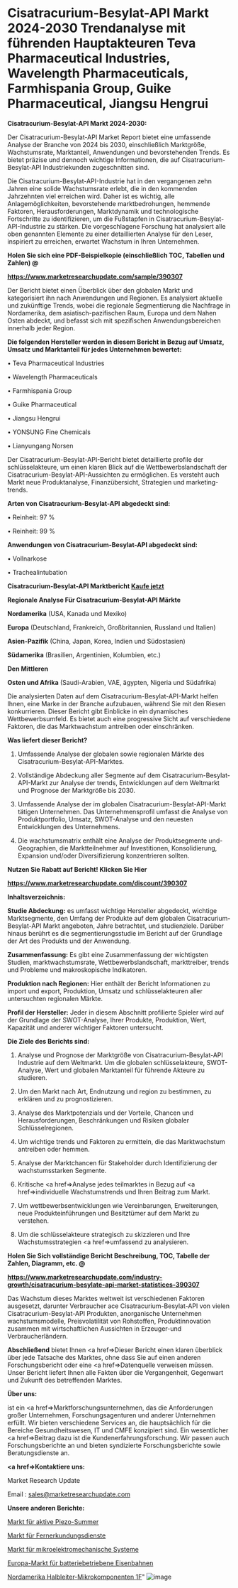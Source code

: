 # Cisatracurium-Besylat-API Markt 2024-2030 Trendanalyse mit führenden Hauptakteuren Teva Pharmaceutical Industries, Wavelength Pharmaceuticals, Farmhispania Group, Guike Pharmaceutical, Jiangsu Hengrui

<strong>Cisatracurium-Besylat-API Markt 2024-2030:</strong>

Der Cisatracurium-Besylat-API Market Report bietet eine umfassende Analyse der Branche von 2024 bis 2030, einschließlich Marktgröße, Wachstumsrate, Marktanteil, Anwendungen und bevorstehenden Trends. Es bietet präzise und dennoch wichtige Informationen, die auf Cisatracurium-Besylat-API Industriekunden zugeschnitten sind.

Die Cisatracurium-Besylat-API-Industrie hat in den vergangenen zehn Jahren eine solide Wachstumsrate erlebt, die in den kommenden Jahrzehnten viel erreichen wird. Daher ist es wichtig, alle Anlagemöglichkeiten, bevorstehende marktbedrohungen, hemmende Faktoren, Herausforderungen, Marktdynamik und technologische Fortschritte zu identifizieren, um die Fußstapfen in Cisatracurium-Besylat-API-Industrie zu stärken. Die vorgeschlagene Forschung hat analysiert alle oben genannten Elemente zu einer detaillierten Analyse für den Leser, inspiriert zu erreichen, erwartet Wachstum in Ihren Unternehmen.



<strong>Holen Sie sich eine PDF-Beispielkopie (einschließlich TOC, Tabellen und Zahlen) @
</strong>

<strong><a href=https://www.marketresearchupdate.com/sample/390307>

<strong>https://www.marketresearchupdate.com/sample/390307</u></font></a></strong></strong>

Der Bericht bietet einen Überblick über den globalen Markt und kategorisiert ihn nach Anwendungen und Regionen. Es analysiert aktuelle und zukünftige Trends, wobei die regionale Segmentierung die Nachfrage in Nordamerika, dem asiatisch-pazifischen Raum, Europa und dem Nahen Osten abdeckt, und befasst sich mit spezifischen Anwendungsbereichen innerhalb jeder Region.



<strong>Die folgenden Hersteller werden in diesem Bericht in Bezug auf Umsatz, Umsatz und Marktanteil für jedes Unternehmen bewertet:</strong>

• Teva Pharmaceutical Industries

• Wavelength Pharmaceuticals

• Farmhispania Group

• Guike Pharmaceutical

• Jiangsu Hengrui

• YONSUNG Fine Chemicals

• Lianyungang Norsen

Der Cisatracurium-Besylat-API-Bericht bietet detaillierte profile der schlüsselakteure, um einen klaren Blick auf die Wettbewerbslandschaft der Cisatracurium-Besylat-API-Aussichten zu ermöglichen. Es versteht auch Markt neue Produktanalyse, Finanzübersicht, Strategien und marketing-trends.



<strong>Arten von Cisatracurium-Besylat-API abgedeckt sind:</strong>

• Reinheit: 97 %

• Reinheit: 99 %



<strong>Anwendungen von Cisatracurium-Besylat-API abgedeckt sind:</strong>

• Vollnarkose

• Trachealintubation



<strong>Cisatracurium-Besylat-API Marktbericht <a href=https://www.marketresearchupdate.com/buynow/390307>Kaufe jetzt</a></strong>



<strong>Regionale Analyse Für Cisatracurium-Besylat-API Märkte</strong>



<strong>Nordamerika</strong> (USA, Kanada und Mexiko)



<strong>Europa</strong> (Deutschland, Frankreich, Großbritannien, Russland und Italien)



<strong>Asien-Pazifik</strong> (China, Japan, Korea, Indien und Südostasien)



<strong>Südamerika</strong> (Brasilien, Argentinien, Kolumbien, etc.)



<strong>Den Mittleren</strong> 

<strong>Osten und Afrika</strong> (Saudi-Arabien, VAE, ägypten, Nigeria und Südafrika)

Die analysierten Daten auf dem Cisatracurium-Besylat-API-Markt helfen Ihnen, eine Marke in der Branche aufzubauen, während Sie mit den Riesen konkurrieren. Dieser Bericht gibt Einblicke in ein dynamisches Wettbewerbsumfeld. Es bietet auch eine progressive Sicht auf verschiedene Faktoren, die das Marktwachstum antreiben oder einschränken.



<strong>Was liefert dieser Bericht?</strong>

1. Umfassende Analyse der globalen sowie regionalen Märkte des Cisatracurium-Besylat-API-Marktes.

2. Vollständige Abdeckung aller Segmente auf dem Cisatracurium-Besylat-API-Markt zur Analyse der trends, Entwicklungen auf dem Weltmarkt und Prognose der Marktgröße bis 2030.

3. Umfassende Analyse der im globalen Cisatracurium-Besylat-API-Markt tätigen Unternehmen. Das Unternehmensprofil umfasst die Analyse von Produktportfolio, Umsatz, SWOT-Analyse und den neuesten Entwicklungen des Unternehmens.

4. Die wachstumsmatrix enthält eine Analyse der Produktsegmente und-Geographien, die Marktteilnehmer auf Investitionen, Konsolidierung, Expansion und/oder Diversifizierung konzentrieren sollten.



<strong>Nutzen Sie Rabatt auf Bericht! Klicken Sie Hier
</strong>

<strong><a href=https://www.marketresearchupdate.com/discount/390307>https://www.marketresearchupdate.com/discount/390307</b></u></font></strong></a>



<strong>Inhaltsverzeichnis:</strong>



<strong>Studie Abdeckung:</strong> es umfasst wichtige Hersteller abgedeckt, wichtige Marktsegmente, den Umfang der Produkte auf dem globalen Cisatracurium-Besylat-API Markt angeboten, Jahre betrachtet, und studienziele. Darüber hinaus berührt es die segmentierungsstudie im Bericht auf der Grundlage der Art des Produkts und der Anwendung.



<strong>Zusammenfassung:</strong> Es gibt eine Zusammenfassung der wichtigsten Studien, marktwachstumsrate, Wettbewerbslandschaft, markttreiber, trends und Probleme und makroskopische Indikatoren.



<strong>Produktion nach Regionen:</strong> Hier enthält der Bericht Informationen zu import und export, Produktion, Umsatz und schlüsselakteuren aller untersuchten regionalen Märkte.



<strong>Profil der Hersteller:</strong> Jeder in diesem Abschnitt profilierte Spieler wird auf der Grundlage der SWOT-Analyse, Ihrer Produkte, Produktion, Wert, Kapazität und anderer wichtiger Faktoren untersucht.



<strong>Die Ziele des Berichts sind:</strong>

1) Analyse und Prognose der Marktgröße von Cisatracurium-Besylat-API Industrie auf dem Weltmarkt.
Um die globalen schlüsselakteure, SWOT-Analyse, Wert und globalen Marktanteil für führende Akteure zu studieren.

2) Um den Markt nach Art, Endnutzung und region zu bestimmen, zu erklären und zu prognostizieren.

3) Analyse des Marktpotenzials und der Vorteile, Chancen und Herausforderungen, Beschränkungen und Risiken globaler Schlüsselregionen.

4) Um wichtige trends und Faktoren zu ermitteln, die das Marktwachstum antreiben oder hemmen.

5) Analyse der Marktchancen für Stakeholder durch Identifizierung der wachstumsstarken Segmente.

6) Kritische <a href=>Analyse</a> jedes teilmarktes in Bezug auf <a href=>individuelle</a> Wachstumstrends und Ihren Beitrag zum Markt.

7) Um wettbewerbsentwicklungen wie Vereinbarungen, Erweiterungen, neue Produkteinführungen und Besitztümer auf dem Markt zu verstehen.

8) Um die schlüsselakteure strategisch zu skizzieren und Ihre Wachstumsstrategien <a href=>umfassend</a> zu analysieren.



<strong>Holen Sie Sich vollständige Bericht Beschreibung, TOC, Tabelle der Zahlen, Diagramm, etc. @ </strong>

<strong><a href=https://www.marketresearchupdate.com/industry-growth/cisatracurium-besylate-api-market-statistices-390307>https://www.marketresearchupdate.com/industry-growth/cisatracurium-besylate-api-market-statistices-390307</a></font></strong>

Das Wachstum dieses Marktes weltweit ist verschiedenen Faktoren ausgesetzt, darunter Verbraucher ace Cisatracurium-Besylat-API von vielen Cisatracurium-Besylat-API Produkten, anorganische Unternehmen wachstumsmodelle, Preisvolatilität von Rohstoffen, Produktinnovation zusammen mit wirtschaftlichen Aussichten in Erzeuger-und Verbraucherländern.



<strong>Abschließend</strong> bietet Ihnen <a href=>Dieser</a> Bericht einen klaren überblick über jede Tatsache des Marktes, ohne dass Sie auf einen anderen Forschungsbericht oder eine <a href=>Datenquelle</a> verweisen müssen. Unser Bericht liefert Ihnen alle Fakten über die Vergangenheit, Gegenwart und Zukunft des betreffenden Marktes.



<strong>Über uns:</strong>

 ist ein <a href=>Marktfors</a>chungsunternehmen, das die Anforderungen großer Unternehmen, Forschungsagenturen und anderer Unternehmen erfüllt. Wir bieten verschiedene Services an, die hauptsächlich für die Bereiche Gesundheitswesen, IT und CMFE konzipiert sind. Ein wesentlicher <a href=>Beitrag</a> dazu ist die Kundenerfahrungsforschung. Wir passen auch Forschungsberichte an und bieten syndizierte Forschungsberichte sowie Beratungsdienste an.



<strong><a href=>Kontaktiere uns:</a></strong>

Market Research Update

Email : sales@marketresearchupdate.com



<strong>Unsere anderen Berichte:</strong>

<a href=https://www.linkedin.com/pulse/active-piezo-buzzer-market-size-region-outlook>Markt für aktive Piezo-Summer</a>

<a href=https://www.linkedin.com/pulse/remote-sensing-services-market-current-business>Markt für Fernerkundungsdienste</a>

<a href=https://www.linkedin.com/pulse/micro-electrical-mechanical-systems-market-2f>Markt für mikroelektromechanische Systeme</a>

<a href=https://www.linkedin.com/pulse/europe-battery-railways-market-2023>Europa-Markt für batteriebetriebene Eisenbahnen</a>

<a href=https://www.linkedin.com/pulse/north-america-semiconductor-micro-components-1f>Nordamerika Halbleiter-Mikrokomponenten 1F</a>"
![image](https://github.com/Gayatrikarjule/Market-Analysis-361/assets/97346546/d49600f7-6843-4989-99ae-58884f3c4d64)
